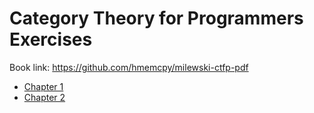 # Category Theory for Programmers Exercises

Book link: https://github.com/hmemcpy/milewski-ctfp-pdf

- [Chapter 1](Chapter1.md)
- [Chapter 2](Chapter2.md)
